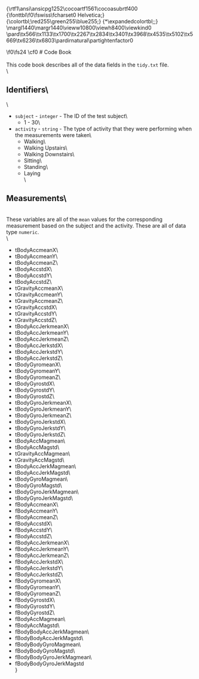 {\rtf1\ansi\ansicpg1252\cocoartf1561\cocoasubrtf400
{\fonttbl\f0\fswiss\fcharset0 Helvetica;}
{\colortbl;\red255\green255\blue255;}
{\*\expandedcolortbl;;}
\margl1440\margr1440\vieww10800\viewh8400\viewkind0
\pard\tx566\tx1133\tx1700\tx2267\tx2834\tx3401\tx3968\tx4535\tx5102\tx5669\tx6236\tx6803\pardirnatural\partightenfactor0

\f0\fs24 \cf0 # Code Book\
\
This code book describes all of the data fields in the `tidy.txt` file.\
\
## Identifiers\
\
 - `subject` - `integer` - The ID of the test subject\
   - 1 - 30\
 - `activity` - `string` - The type of activity that they were performing when the measurements were taken\
   - Walking\
   - Walking Upstairs\
   - Walking Downstairs\
   - Sitting\
   - Standing\
   - Laying\
\
## Measurements\
\
These variables are all of the `mean` values for the corresponding measurement based on the subject and the activity.  These are all of data type `numeric`.\
\
 - tBodyAccmeanX\
 - tBodyAccmeanY\
 - tBodyAccmeanZ\
 - tBodyAccstdX\
 - tBodyAccstdY\
 - tBodyAccstdZ\
 - tGravityAccmeanX\
 - tGravityAccmeanY\
 - tGravityAccmeanZ\
 - tGravityAccstdX\
 - tGravityAccstdY\
 - tGravityAccstdZ\
 - tBodyAccJerkmeanX\
 - tBodyAccJerkmeanY\
 - tBodyAccJerkmeanZ\
 - tBodyAccJerkstdX\
 - tBodyAccJerkstdY\
 - tBodyAccJerkstdZ\
 - tBodyGyromeanX\
 - tBodyGyromeanY\
 - tBodyGyromeanZ\
 - tBodyGyrostdX\
 - tBodyGyrostdY\
 - tBodyGyrostdZ\
 - tBodyGyroJerkmeanX\
 - tBodyGyroJerkmeanY\
 - tBodyGyroJerkmeanZ\
 - tBodyGyroJerkstdX\
 - tBodyGyroJerkstdY\
 - tBodyGyroJerkstdZ\
 - tBodyAccMagmean\
 - tBodyAccMagstd\
 - tGravityAccMagmean\
 - tGravityAccMagstd\
 - tBodyAccJerkMagmean\
 - tBodyAccJerkMagstd\
 - tBodyGyroMagmean\
 - tBodyGyroMagstd\
 - tBodyGyroJerkMagmean\
 - tBodyGyroJerkMagstd\
 - fBodyAccmeanX\
 - fBodyAccmeanY\
 - fBodyAccmeanZ\
 - fBodyAccstdX\
 - fBodyAccstdY\
 - fBodyAccstdZ\
 - fBodyAccJerkmeanX\
 - fBodyAccJerkmeanY\
 - fBodyAccJerkmeanZ\
 - fBodyAccJerkstdX\
 - fBodyAccJerkstdY\
 - fBodyAccJerkstdZ\
 - fBodyGyromeanX\
 - fBodyGyromeanY\
 - fBodyGyromeanZ\
 - fBodyGyrostdX\
 - fBodyGyrostdY\
 - fBodyGyrostdZ\
 - fBodyAccMagmean\
 - fBodyAccMagstd\
 - fBodyBodyAccJerkMagmean\
 - fBodyBodyAccJerkMagstd\
 - fBodyBodyGyroMagmean\
 - fBodyBodyGyroMagstd\
 - fBodyBodyGyroJerkMagmean\
 - fBodyBodyGyroJerkMagstd\
}